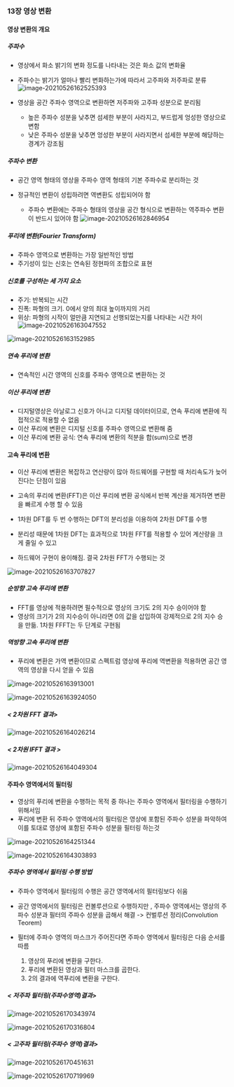 ### 13장 영상 변환

#### 영상 변환의 개요

##### 주파수

* 영상에서 화소 밝기의 변화 정도를 나타내는 것은 화소 값의 변화율
* 주파수는 밝기가 얼마나 빨리 변화하는가에 따라서 고주파와 저주파로 분류 
![image-20210526162525393](https://user-images.githubusercontent.com/82528589/119776970-907dc980-bf00-11eb-8145-05308428e883.png)

* 영상을 공간 주파수 영역으로 변환하면 저주파와 고주파 성분으로 분리됨
  * 높은 주파수 성분을 낮추면 섬세한 부분이 사라지고, 부드럽게 엉성한 영상으로 변함
  * 낮은 주파수 성분을 낮추면 엉성한 부분이 사라지면서 섬세한 부분에 해당하는 경계가 강조됨



##### 주파수 변환

* 공간 영역 형태의 영상을 주파수 영역 형태의 기본 주파수로 분리하는 것 

* 정규적인 변환이 성립하려면 역변환도 성립되어야 함
  * 주파수 변환에는 주파수 형태의 영상을 공간 형식으로 변환하는 역주파수 변환이 반드시 있어야 함
![image-20210526162846954](https://user-images.githubusercontent.com/82528589/119776988-970c4100-bf00-11eb-85fd-fb94e4682c5e.png)



##### 푸리에 변환(Fourier Transform)

* 주파수 영역으로 변환하는 가장 일반적인 방법
* 주기성이 있는 신호는 연속된 정현파의 조합으로 표현



##### 신호를 구성하는 세 가지 요소

* 주기: 반복되는 시간
* 진폭: 파형의 크기. 0에서 양의 최대 높이까지의 거리
* 위상: 파형의 시작이 얼만큼 지연되고 선행되었는지를 나타내는 시간 차이 
![image-20210526163047552](https://user-images.githubusercontent.com/82528589/119777003-9c698b80-bf00-11eb-9033-98197699e9b0.png)

![image-20210526163152985](https://user-images.githubusercontent.com/82528589/119777024-a3909980-bf00-11eb-83be-bf9b44576c07.png)


##### 연속 푸리에 변환

* 연속적인 시간 영역의 신호를 주파수 영역으로 변환하는 것



##### 이산  푸리에 변환

* 디지털영상은 아날로그 신호가 아니고 디지털 데이터이므로, 연속 푸리에 변환에 직접적으로 적용할 수 없음
* 이산 푸리에 변환은 디지털 신호를 주파수 영역으로 변환해 줌
* 이산 푸리에 변환 공식: 연속 푸리에 변환의 적분을 합(sum)으로 변경



####  고속 푸리에 변환

* 이산 푸리에 변환은 복잡하고 연산량이 많아 하드웨어를 구현할 때 처리속도가 늦어진다는 단점이 있음
* 고속의 푸리에 변환(FFT)은 이산 푸리에 변환 공식에서 반복 계산을 제거하면 변환을 빠르게 수행 할 수 있음
* 1차원 DFT를 두 번 수행하는 DFT의 분리성을 이용하여 2차원 DFT를 수행

* 분리성 때문에 1차원 DFT는 효과적으로 1차원 FFT를 적용할 수 있어 계산량을 크게 줄일 수 있고 
* 하드웨어 구현이 용이해짐. 결국 2차원 FFT가 수행되는 것

![image-20210526163707827](https://user-images.githubusercontent.com/82528589/119777053-abe8d480-bf00-11eb-874c-faec542dfe8f.png)



##### 순방향 고속 푸리에 변환

* FFT를 영상에 적용하려면 필수적으로 영상의 크기도 2의 지수 승이어야 함 
* 영상의 크기가 2의 지수승이 아니라면 0의 값을 삽입하여 강제적으로 2의 지수 승을 만듦. 1차원 FFFT는 두 단계로 구현됨



##### 역방향 고속 푸리에 변환

* 푸리에 변환은 가역 변환이므로 스펙트럼 영상에 푸리에 역변환을 적용하면 공간 영역의 영상을 다시 얻을 수 있음 

![image-20210526163913001](https://user-images.githubusercontent.com/82528589/119777094-b2774c00-bf00-11eb-9264-ddc801db45d2.png)

![image-20210526163924050](https://user-images.githubusercontent.com/82528589/119777102-b6a36980-bf00-11eb-8ecf-44be15b350b0.png)


##### < 2차원 FFT 결과>

![image-20210526164026214](https://user-images.githubusercontent.com/82528589/119777134-bf943b00-bf00-11eb-966f-fa39f42d8601.png)




##### < 2차원 lFFT 결과 >
![image-20210526164049304](https://user-images.githubusercontent.com/82528589/119777160-c622b280-bf00-11eb-8f0c-0141a020e916.png)



#### 주파수 영역에서의 필터링

* 영상의 푸리에 변환을 수행하는 목적 중 하나는 주파수 영역에서 필터링을 수행하기 위해서임
* 푸리에 변환 뒤 주파수 영역에서의 필터링은 영상에 포함된 주파수 성분을 파악하여 이를 토대로 영상에 포함된 주파수 성분을 필터링 하는것 

![image-20210526164251344](https://user-images.githubusercontent.com/82528589/119777180-cae76680-bf00-11eb-8e2d-3da9c30b0aac.png)

![image-20210526164303893](https://user-images.githubusercontent.com/82528589/119777208-d175de00-bf00-11eb-832b-a6fc62012ccf.png)



##### 주파수 영역에서 필터링 수행 방법

* 주파수 영역에서 필터링의 수행은 공간 영역에서의 필터링보다 쉬움
* 공간 영역에서의 필터링은 컨볼루션으로 수행하지만 , 주파수 영역에서는 영상의 주파수 성분과 필터의 주파수 성분을 곱해서 해결 -> 컨벌루션 정리(Convolution Teorem)

* 필터에 주파수 영역의 마스크가 주어진다면 주파수 영역에서 필터링은 다음 순서를 따름 
  1. 영상의 푸리에 변환을 구한다.
  2. 푸리에 변환된 영상과 필터 마스크를 곱한다.
  3. 2의 결과에 역푸리에 변환을 구한다.





##### < 저주파 필터링(주파수영역)결과>


![image-20210526170343974](https://user-images.githubusercontent.com/82528589/119777241-d89cec00-bf00-11eb-904f-2a8394ca29ac.png)

![image-20210526170316804](https://user-images.githubusercontent.com/82528589/119777259-df2b6380-bf00-11eb-91d7-129aa76545fa.png)





##### < 고주파 필터링(주파수 영역)결과>

![image-20210526170451631](https://user-images.githubusercontent.com/82528589/119777281-e5214480-bf00-11eb-9565-47daa32a7e02.png)

![image-20210526170719969](https://user-images.githubusercontent.com/82528589/119777308-ec485280-bf00-11eb-8867-322cfa3eecdd.png)
